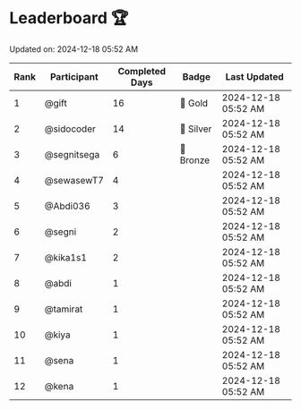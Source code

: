 # Leaderboard 🏆

Updated on: 2024-12-18 05:52 AM

| Rank | Participant       | Completed Days | Badge      | Last Updated         |
|------|-------------------|----------------|------------|----------------------|
| 1    | @gift             | 16             | 🏅 Gold     | 2024-12-18 05:52 AM |
| 2    | @sidocoder        | 14             | 🥈 Silver   | 2024-12-18 05:52 AM |
| 3    | @segnitsega       | 6              | 🥉 Bronze   | 2024-12-18 05:52 AM |
| 4    | @sewasewT7        | 4              |            | 2024-12-18 05:52 AM |
| 5    | @Abdi036          | 3              |            | 2024-12-18 05:52 AM |
| 6    | @segni            | 2              |            | 2024-12-18 05:52 AM |
| 7    | @kika1s1          | 2              |            | 2024-12-18 05:52 AM |
| 8    | @abdi             | 1              |            | 2024-12-18 05:52 AM |
| 9    | @tamirat          | 1              |            | 2024-12-18 05:52 AM |
| 10   | @kiya             | 1              |            | 2024-12-18 05:52 AM |
| 11   | @sena             | 1              |            | 2024-12-18 05:52 AM |
| 12   | @kena             | 1              |            | 2024-12-18 05:52 AM |
